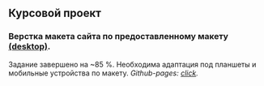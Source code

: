 ## Курсовой проект
### Верстка макета сайта по предоставленному макету [(desktop)](https://github.com/netology-code/fpymq-diploma/blob/master/img/layouts.jpg).
Задание завершено на ~85 %. Необходима адаптация под планшеты и мобильные устройства по макету.
*Github-pages: [click](https://alexrax277.github.io/diplom_html-css/).*